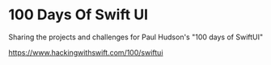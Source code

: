# 100 Days Of Swift UI
Sharing the projects and challenges for Paul Hudson's "100 days of SwiftUI"  

https://www.hackingwithswift.com/100/swiftui
